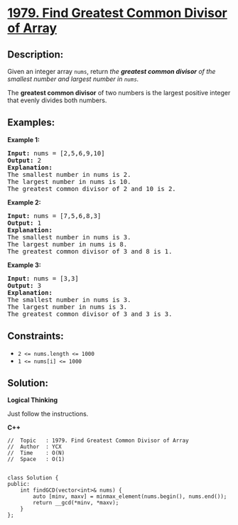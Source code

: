 # [1979. Find Greatest Common Divisor of Array](https://leetcode.com/problems/find-greatest-common-divisor-of-array/)


## Description:

<p>Given an integer array <code>nums</code>, return <em>the <strong>greatest common divisor</strong> of the smallest number and largest number in <code>nums</code>.</em></p>

<p>The <strong>greatest common divisor</strong> of two numbers is the largest positive integer that evenly divides both numbers.</p>


## Examples:

<strong>Example 1:</strong>
<pre>
<strong>Input:</strong> nums = [2,5,6,9,10]
<strong>Output:</strong> 2
<strong>Explanation:</strong> 
The smallest number in nums is 2.
The largest number in nums is 10.
The greatest common divisor of 2 and 10 is 2.
</pre>

<strong>Example 2:</strong>
<pre>
<strong>Input:</strong> nums = [7,5,6,8,3]
<strong>Output:</strong> 1
<strong>Explanation:</strong> 
The smallest number in nums is 3.
The largest number in nums is 8.
The greatest common divisor of 3 and 8 is 1.
</pre>

<strong>Example 3:</strong>
<pre>
<strong>Input:</strong> nums = [3,3]
<strong>Output:</strong> 3
<strong>Explanation:</strong> 
The smallest number in nums is 3.
The largest number in nums is 3.
The greatest common divisor of 3 and 3 is 3.
</pre>


## Constraints:

<ul>
    <li><code>2 &lt;= nums.length &lt;= 1000</code></li>
    <li><code>1 &lt;= nums[i] &lt;= 1000</code></li>
</ul>


## Solution:

<strong>Logical Thinking</strong>
<p>Just follow the instructions.</p>


<strong>C++</strong>

```
//  Topic   : 1979. Find Greatest Common Divisor of Array
//  Author  : YCX
//  Time    : O(N)
//  Space   : O(1)


class Solution {
public:
    int findGCD(vector<int>& nums) {
        auto [minv, maxv] = minmax_element(nums.begin(), nums.end());
        return __gcd(*minv, *maxv);
    }
};
```